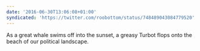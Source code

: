 ```yaml
---
date: '2016-06-30T13:06:08+01:00'
syndicated: 'https://twitter.com/roobottom/status/748489043084779520'
---
```

As a great whale swims off into the sunset, a greasy Turbot flops onto the beach of our political landscape.
